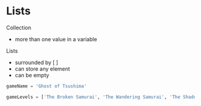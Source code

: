 # Lists
Collection
- more than one value in a variable

Lists
- surrounded by [ ]
- can store any element
- can be empty

```python
gameName = 'Ghost of Tsushima'

gameLevels = ['The Broken Samurai', 'The Wandering Samurai', 'The Shadow Samurai', 'The Phantom Samurai']
```



```python

```

```python

```

```python

```